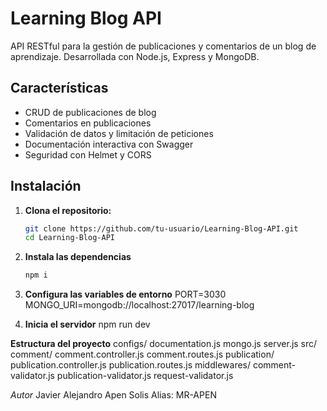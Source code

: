 # Learning Blog API

API RESTful para la gestión de publicaciones y comentarios de un blog de aprendizaje. Desarrollada con Node.js, Express y MongoDB.

## Características

- CRUD de publicaciones de blog
- Comentarios en publicaciones
- Validación de datos y limitación de peticiones
- Documentación interactiva con Swagger
- Seguridad con Helmet y CORS

## Instalación

1. **Clona el repositorio:**
   ```bash
   git clone https://github.com/tu-usuario/Learning-Blog-API.git
   cd Learning-Blog-API

2. **Instala las dependencias**
    ```bash
    npm i

3. **Configura las variables de entorno**
   PORT=3030
   MONGO_URI=mongodb://localhost:27017/learning-blog

4. **Inicia el servidor**
   npm run dev


**Estructura del proyecto**
configs/
  documentation.js
  mongo.js
  server.js
src/
  comment/
    comment.controller.js
    comment.routes.js
  publication/
    publication.controller.js
    publication.routes.js
  middlewares/
    comment-validator.js
    publication-validator.js
    request-validator.js

*Autor*
Javier Alejandro Apen Solis
Alias: MR-APEN